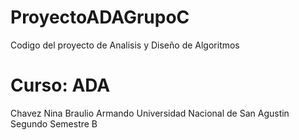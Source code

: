 # ProyectoADAGrupoC
Codigo del proyecto de Analisis y Diseño de Algoritmos 

# Curso: ADA
Chavez Nina Braulio Armando
Universidad Nacional de San Agustin 
Segundo Semestre B
